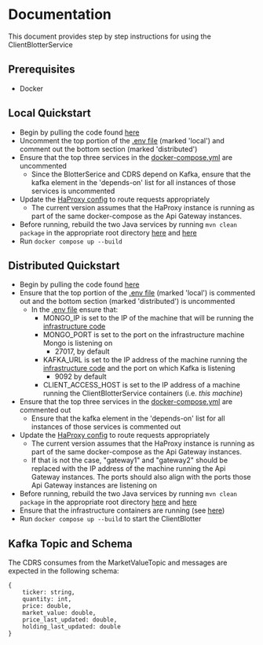 # Documentation
This document provides step by step instructions for using the ClientBlotterService
## Prerequisites
- Docker
## Local Quickstart
- Begin by pulling the code found [here](../services/T1Deploy/)
- Uncomment the top portion of the [.env file](../services/T1Deploy/.env) (marked 'local') and comment out the bottom section (marked 'distributed')
- Ensure that the top three services in the [docker-compose.yml](../services/T1Deploy/docker-compose.yml) are uncommented
    - Since the BlotterSerice and CDRS depend on Kafka, ensure that the kafka element in the 'depends-on' list for all instances of those services is uncommented
- Update the [HaProxy config](../services/T1Deploy/HAProxy/haproxy.cfg) to route requests appropriately
    - The current version assumes that the HaProxy instance is running as part of the same docker-compose as the Api Gateway instances.
- Before running, rebuild the two Java services by running `mvn clean package` in the appropriate root directory [here](../services/T1Deploy/ClientDataRoutingService/) and [here](../services/T1Deploy/HazelCast/)
- Run `docker compose up --build`

## Distributed Quickstart
- Begin by pulling the code found [here](../services/T1Deploy/)
- Ensure that the top portion of the [.env file](../services/T1Deploy/.env) (marked 'local') is commented out and the bottom section (marked 'distributed') is uncommented
    - In the [.env file](../services/T1Deploy/.env) ensure that:
        - MONGO_IP is set to the IP of the machine that will be running the [infrastructure code](../services/InfrastructureDeploy/)
        - MONGO_PORT is set to the port on the infrastructure machine Mongo is listening on
            - 27017, by default
        - KAFKA_URL is set to the IP address of the machine running the [infrastructure code](../services/InfrastructureDeploy/) and the port on which Kafka is listening
            - 9092 by default
        - CLIENT_ACCESS_HOST is set to the IP address of a machine running the ClientBlotterService containers (i.e. _this machine_)
- Ensure that the top three services in the [docker-compose.yml](../services/T1Deploy/docker-compose.yml) are commented out
    - Ensure that the kafka element in the 'depends-on' list for all instances of those services is commented out
- Update the [HaProxy config](../services/T1Deploy/HAProxy/haproxy.cfg) to route requests appropriately
    - The current version assumes that the HaProxy instance is running as part of the same docker-compose as the Api Gateway instances.
    - If that is not the case, "gateway1" and "gateway2" should be replaced with the IP address of the machine running the Api Gateway instances. The ports should also align with the ports those Api Gateway instances are listening on
- Before running, rebuild the two Java services by running `mvn clean package` in the appropriate root directory [here](../services/T1Deploy/ClientDataRoutingService/) and [here](../services/T1Deploy/HazelCast/)
- Ensure that the infrastructure containers are running (see [here](../services/InfrastructureDeploy/))
- Run `docker compose up --build` to start the ClientBlotter


## Kafka Topic and Schema
The CDRS consumes from the MarketValueTopic and messages are expected in the following schema:
```
{
    ticker: string,
    quantity: int,
    price: double,
    market_value: double,
    price_last_updated: double,
    holding_last_updated: double
}
```